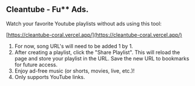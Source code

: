 ## Cleantube - Fu\*\* Ads.

Watch your favorite Youtube playlists without ads using this tool:

[https://cleantube-coral.vercel.app/](https://cleantube-coral.vercel.app/)

1. For now, song URL's will need to be added 1 by 1.
2. After creating a playlist, click the "Share Playlist". This will reload the page and store your playlist in the URL. Save the new URL to bookmarks for future access.
3. Enjoy ad-free music (or shorts, movies, live, etc.)!
4. Only supports YouTube links.
